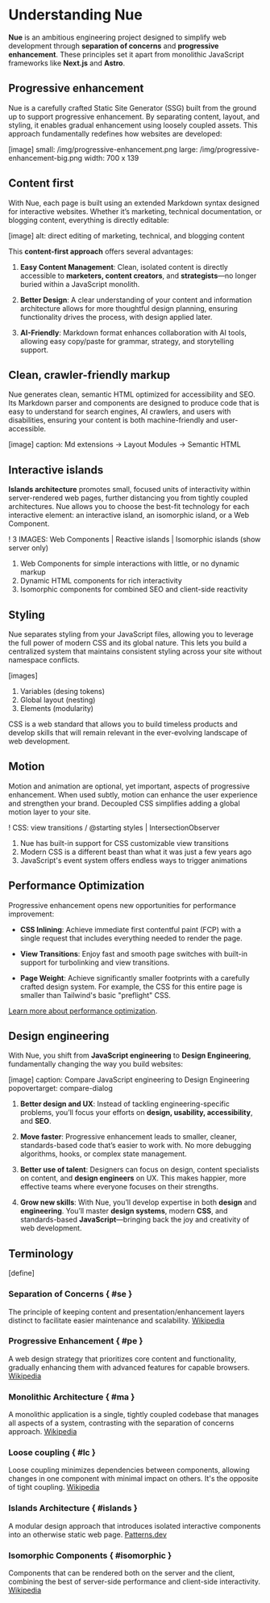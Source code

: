 
# Understanding Nue
**Nue** is an ambitious engineering project designed to simplify web development through **separation of concerns** and **progressive enhancement**. These principles set it apart from monolithic JavaScript frameworks like **Next.js** and **Astro**.

## Progressive enhancement
Nue is a carefully crafted Static Site Generator (SSG) built from the ground up to support progressive enhancement. By separating content, layout, and styling, it enables gradual enhancement using loosely coupled assets. This approach fundamentally redefines how websites are developed:

[image]
  small: /img/progressive-enhancement.png
  large: /img/progressive-enhancement-big.png
  width: 700 x 139


## Content first
With Nue, each page is built using an extended Markdown syntax designed for interactive websites. Whether it’s marketing, technical documentation, or blogging content, everything is directly editable:

[image]
  alt: direct editing of marketing, technical, and blogging content

This **content-first approach** offers several advantages:

1. **Easy Content Management**: Clean, isolated content is directly accessible to **marketers, content creators**, and **strategists**—no longer buried within a JavaScript monolith.

2. **Better Design**: A clear understanding of your content and information architecture allows for more thoughtful design planning, ensuring functionality drives the process, with design applied later.

3. **AI-Friendly**: Markdown format enhances collaboration with AI tools, allowing easy copy/paste for grammar, strategy, and storytelling support.


## Clean, crawler-friendly markup
Nue generates clean, semantic HTML optimized for accessibility and SEO. Its Markdown parser and components are designed to produce code that is easy to understand for search engines, AI crawlers, and users with disabilities, ensuring your content is both machine-friendly and user-accessible.

[image]
  caption: Md extensions -> Layout Modules -> Semantic HTML



## Interactive islands
**Islands architecture** promotes small, focused units of interactivity within server-rendered web pages, further distancing you from tightly coupled architectures. Nue allows you to choose the best-fit technology for each interactive element: an interactive island, an isomorphic island, or a Web Component.


! 3 IMAGES: Web Components | Reactive islands | Isomorphic islands (show server only)
  1. Web Components for simple interactions with little, or no dynamic markup
  2. Dynamic HTML components for rich interactivity
  3. Isomorphic components for combined SEO and client-side reactivity



## Styling
Nue separates styling from your JavaScript files, allowing you to leverage the full power of modern CSS and its global nature. This lets you build a centralized system that maintains consistent styling across your site without namespace conflicts.

[images]
  1. Variables (desing tokens)
  2. Global layout (nesting)
  3. Elements (modularity)

CSS is a web standard that allows you to build timeless products and develop skills that will remain relevant in the ever-evolving landscape of web development.



## Motion
Motion and animation are optional, yet important, aspects of progressive enhancement. When used subtly, motion can enhance the user experience and strengthen your brand. Decoupled CSS simplifies adding a global motion layer to your site.


! CSS: view transitions / @starting styles | IntersectionObserver
  1. Nue has built-in support for CSS customizable view transitions
  2. Modern CSS is a different beast than what it was just a few years ago
  3. JavaScript's event system offers endless ways to trigger animations


## Performance Optimization

Progressive enhancement opens new opportunities for performance improvement:

- **CSS Inlining**: Achieve immediate first contentful paint (FCP) with a single request that includes everything needed to render the page.

- **View Transitions**: Enjoy fast and smooth page switches with built-in support for turbolinking and view transitions.

- **Page Weight**: Achieve significantly smaller footprints with a carefully crafted design system. For example, the CSS for this entire page is smaller than Tailwind's basic "preflight" CSS.

[Learn more about performance optimization](optimization.html).



## Design engineering
With Nue, you shift from **JavaScript engineering** to **Design Engineering**, fundamentally changing the way you build websites:

[image]
  caption: Compare JavaScript engineering to Design Engineering
  popovertarget: compare-dialog

1. **Better design and UX**: Instead of tackling engineering-specific problems, you’ll focus your efforts on **design, usability, accessibility**, and **SEO**.

2. **Move faster**: Progressive enhancement leads to smaller, cleaner, standards-based code that’s easier to work with. No more debugging algorithms, hooks, or complex state management.

3. **Better use of talent**: Designers can focus on design, content specialists on content, and **design engineers** on UX. This makes happier, more effective teams where everyone focuses on their strengths.

4. **Grow new skills**: With Nue, you’ll develop expertise in both **design** and **engineering**. You’ll master **design systems**, modern **CSS**, and standards-based **JavaScript**—bringing back the joy and creativity of web development.



## Terminology

[define]
  ### Separation of Concerns { #se }
  The principle of keeping content and presentation/enhancement layers distinct to facilitate easier maintenance and scalability.
  [Wikipedia](//en.wikipedia.org/wiki/Separation_of_content_and_presentation)

  ### Progressive Enhancement { #pe }
  A web design strategy that prioritizes core content and functionality, gradually enhancing them with advanced features for capable browsers.
  [Wikipedia](//en.wikipedia.org/wiki/Progressive_enhancement)

  ### Monolithic Architecture { #ma }
  A monolithic application is a single, tightly coupled codebase that manages all aspects of a system, contrasting with the separation of concerns approach.
  [Wikipedia](//en.wikipedia.org/wiki/Monolithic_application)

  ### Loose coupling { #lc }
  Loose coupling minimizes dependencies between components, allowing changes in one component with minimal impact on others. It's the opposite of tight coupling.
  [Wikipedia](//en.wikipedia.org/wiki/Coupling_(computer_programming))

  ### Islands Architecture { #islands }
  A modular design approach that introduces isolated interactive components into an otherwise static web page.
  [Patterns.dev](//www.patterns.dev/vanilla/islands-architecture/)

  ### Isomorphic Components { #isomorphic }
  Components that can be rendered both on the server and the client, combining the best of server-side performance and client-side interactivity.
  [Wikipedia](//en.wikipedia.org/wiki/Isomorphic_JavaScript)
